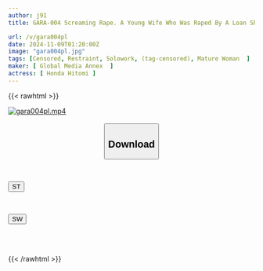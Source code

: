 ```yaml
---
author: j91
title: GARA-004 Screaming Rape. A Young Wife Who Was Raped By A Loan Shark Because Of Her Husband. Escalating Rape 3P Honda Hitomi

url: /v/gara004pl
date: 2024-11-09T01:20:00Z
image: "gara004pl.jpg"
tags: [Censored, Restraint, Solowork, (tag-censored), Mature Woman	]
maker: [ Global Media Annex  ]
actress: [ Honda Hitomi ]
---
```



{{< rawhtml >}}

<div class="video" data-videoid="Qr0rDDJjKxH06kQ">
    <a href="javascript:;">
        <img src="/v/gara004pl/gara004pl.jpg" width="WIDTH" height="HEIGHT" alt="gara004pl.mp4" loading="lazy">
    </a>
</div>

<script type="text/javascript" src="https://j91.asia/asset/on-demand-st.js"></script>

<br>
  <link rel="stylesheet" href="https://j91.asia/asset/bs5.css">
  
  <center>
  <button class="btn btn-primary" type="button" data-bs-toggle="collapse" data-bs-target=".multi-collapse" aria-expanded="false" aria-controls="multiCollapseExample1 multiCollapseExample2"><h2>Download</h2></button></center>
</p>
<div class="row">
  <div class="col">
    <div class="collapse multi-collapse" id="multiCollapseExample1">
      <div class="card card-body">
	      	      <br>
<div class="buttons">  
<p><a href="/v/gara004pl/st.html" target="_blank"><button class="btn-hover color-3"><i class="fa fa-download"></i> ST</button></a></p></div>
    </div>
  </div>
</div>
  <div class="col">
    <div class="collapse multi-collapse" id="multiCollapseExample2">
      <div class="card card-body">
	      <br>
<div class="buttons">
<p><a href="/v/gara004pl/sw.html" target="_blank"><button class="btn-hover color-2"><i class="fa fa-download"></i> SW</button></a></p></div>
<br><br>
      </div>
    </div>
  </div>
</div>

{{< /rawhtml >}}